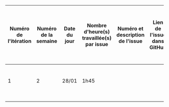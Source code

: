 ﻿| Numéro de l'itération | Numéro de la semaine | Date du jour | Nombre d'heure(s) travaillée(s) par issue | Numéro et description de l'issue | Lien de l'issue dans GitHub | Liste des commentaires pertinents dans les commits de l'issue | Un lien cliquable vers la page en ligne ou le document dans GitHub |
|-----------------------|----------------------|--------------|-------------------------------------|----------------------------------|-----------------------------|---------------------------------------------------------------|--------------------------------------------------------------------|
|               1        |               2       |         28/01     |                 1h45                    |                                  |                             |          Création des maquettes des pages "Paiement" et "Boutique"                                              |                                                                    |
|                       |                      |              |                                     |                                  |                             |                                                               |                                                                    |
|                       |                      |              |                                     |                                  |                             |                                                               |                                                                    |
